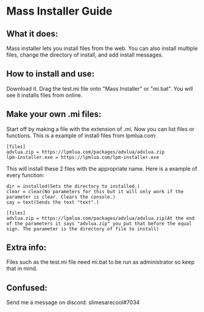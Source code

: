 # Mass Installer Guide

## What it does:
Mass installer lets you install files from the web.
You can also install multiple files, change the directory of install, and add install messages.

## How to install and use:
Download it.
Drag the test.mi file onto "Mass Installer" or "mi.bat".
You will see it installs files from online.

## Make your own .mi files:
Start off by making a file with the extension of .mi.
Now you can list files or functions.
This is a example of install files from lpmlua.com:

```
[files]
advlua.zip = https://lpmlua.com/packages/advlua/advlua.zip
lpm-installer.exe = https://lpmlua.com/lpm-installer.exe
```

This will install these 2 files with the appropriate name.
Here is a example of every function:

```[functions]
dir = installed(Sets the directory to installed.)
clear = clear(No parameters for this but it will only work if the parameter is clear. Clears the console.)
say = text(Sends the text "text".)

[files]
advlua.zip = https://lpmlua.com/packages/advlua/advlua.zip(At the end of the parameters it says "advlua.zip" you put that before the equal sign. The parameter is the directory of file to install)
```

## Extra info:
Files such as the test.mi file need mi.bat to be run as administrator so keep that in mind.

## Confused:
Send me a message on discord: slimesarecool#7034
